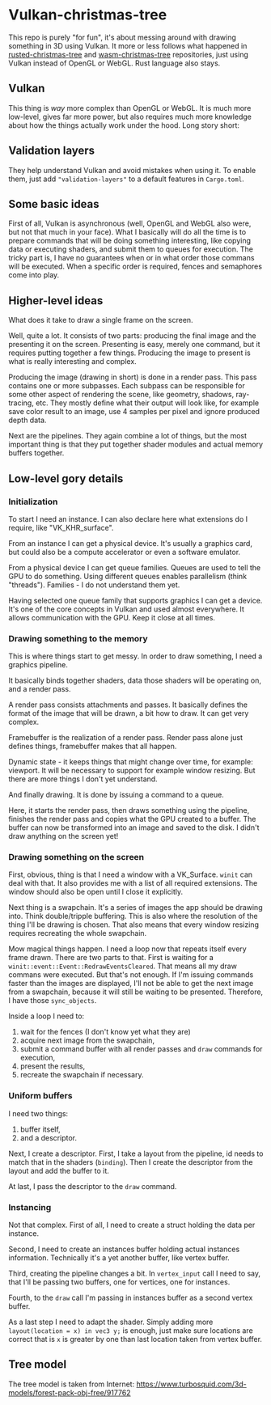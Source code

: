 # Vulkan-christmas-tree

This repo is purely "for fun", it's about messing around with drawing something in 3D using Vulkan. It more or less follows what happened in [rusted-christmas-tree](https://github.com/jacekbilski/rusted-christmas-tree) and [wasm-christmas-tree](https://github.com/jacekbilski/wasm-christmas-tree) repositories, just using Vulkan instead of OpenGL or WebGL. Rust language also stays.

## Vulkan

This thing is _way_ more complex than OpenGL or WebGL. It is much more low-level, gives far more power, but also requires much more knowledge about how the things actually work under the hood. Long story short:

## Validation layers

They help understand Vulkan and avoid mistakes when using it. To enable them, just add `"validation-layers"` to a default features in `Cargo.toml`.

## Some basic ideas

First of all, Vulkan is asynchronous (well, OpenGL and WebGL also were, but not that much in your face). What I basically will do all the time is to prepare commands that will be doing something interesting, like copying data or executing shaders, and submit them to queues for execution. The tricky part is, I have no guarantees when or in what order those commans will be executed. When a specific order is required, fences and semaphores come into play.

## Higher-level ideas

What does it take to draw a single frame on the screen.

Well, quite a lot. It consists of two parts: producing the final image and the presenting it on the screen. Presenting is easy, merely one command, but it requires putting together a few things. Producing the image to present is what is really interesting and complex.

Producing the image (drawing in short) is done in a render pass. This pass contains one or more subpasses. Each subpass can be responsible for some other aspect of rendering the scene, like geometry, shadows, ray-tracing, etc. They mostly define what their output will look like, for example save color result to an image, use 4 samples per pixel and ignore produced depth data.

Next are the pipelines. They again combine a lot of things, but the most important thing is that they put together shader modules and actual memory buffers together.

## Low-level gory details

### Initialization

To start I need an instance. I can also declare here what extensions do I require, like "VK_KHR_surface".

From an instance I can get a physical device. It's usually a graphics card, but could also be a compute accelerator or even a software emulator.

From a physical device I can get queue families. Queues are used to tell the GPU to do something. Using different queues enables parallelism (think "threads"). Families - I do not understand them yet.

Having selected one queue family that supports graphics I can get a device. It's one of the core concepts in Vulkan and used almost everywhere. It allows communication with the GPU. Keep it close at all times.

### Drawing something to the memory

This is where things start to get messy. In order to draw something, I need a graphics pipeline.

It basically binds together shaders, data those shaders will be operating on, and a render pass.

A render pass consists attachments and passes. It basically defines the format of the image that will be drawn, a bit how to draw. It can get very complex.

Framebuffer is the realization of a render pass. Render pass alone just defines things, framebuffer makes that all happen.

Dynamic state - it keeps things that might change over time, for example: viewport. It will be necessary to support for example window resizing. But there are more things I don't yet understand.

And finally drawing. It is done by issuing a command to a queue.

Here, it starts the render pass, then draws something using the pipeline, finishes the render pass and copies what the GPU created to a buffer. The buffer can now be transformed into an image and saved to the disk. I didn't draw anything on the screen yet!

### Drawing something on the screen

First, obvious, thing is that I need a window with a VK_Surface. `winit` can deal with that. It also provides me with a list of all required extensions. The window should also be open until I close it explicitly.

Next thing is a swapchain. It's a series of images the app should be drawing into. Think double/tripple buffering. This is also where the resolution of the thing I'll be drawing is chosen. That also means that every window resizing requires recreating the whole swapchain.

Mow magical things happen. I need a loop now that repeats itself every frame drawn. There are two parts to that. First is waiting for a `winit::event::Event::RedrawEventsCleared`. That means all my draw commans were executed. But that's not enough. If I'm issuing commands faster than the images are displayed, I'll not be able to get the next image from a swapchain, because it will still be waiting to be presented. Therefore, I have those `sync_objects`.

Inside a loop I need to:

1. wait for the fences (I don't know yet what they are)
1. acquire next image from the swapchain,
1. submit a command buffer with all render passes and `draw` commands for execution,
1. present the results,
1. recreate the swapchain if necessary.

### Uniform buffers

I need two things:

1. buffer itself,
1. and a descriptor.

Next, I create a descriptor. First, I take a layout from the pipeline, id needs to match that in the shaders (`binding`). Then I create the descriptor from the layout and add the buffer to it.

At last, I pass the descriptor to the `draw` command.

### Instancing

Not that complex. First of all, I need to create a struct holding the data per instance.

Second, I need to create an instances buffer holding actual instances information. Technically it's a yet another buffer, like vertex buffer.

Third, creating the pipeline changes a bit. In `vertex_input` call I need to say, that I'll be passing two buffers, one for vertices, one for instances.

Fourth, to the `draw` call I'm passing in instances buffer as a second vertex buffer.

As a last step I need to adapt the shader. Simply adding more `layout(location = x) in vec3 y;` is enough, just make sure locations are correct that is `x` is greater by one than last location taken from vertex buffer. 

## Tree model

The tree model is taken from Internet: https://www.turbosquid.com/3d-models/forest-pack-obj-free/917762
